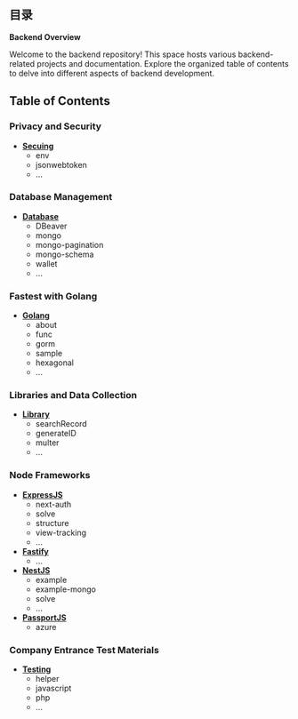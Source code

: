 ## 目录

**Backend Overview**

Welcome to the backend repository! This space hosts various backend-related projects and documentation. Explore the organized table of contents to delve into different aspects of backend development.

## Table of Contents

### Privacy and Security

- [**Secuing**](https://github.com/989x/backend/tree/main/secuing)
    - env
    - jsonwebtoken
    - ...

### Database Management

- [**Database**](https://github.com/989x/backend/tree/main/database)
    - DBeaver
    - mongo
    - mongo-pagination
    - mongo-schema
    - wallet
    - ...

### Fastest with Golang

- [**Golang**](https://github.com/989x/backend/tree/main/golang)
    - about
    - func
    - gorm
    - sample
    - hexagonal
    - ...

### Libraries and Data Collection

- [**Library**](https://github.com/989x/backend/tree/main/libs)
    - searchRecord
    - generateID
    - multer
    - ...

### Node Frameworks

- [**ExpressJS**](https://github.com/989x/backend/tree/main/node/express)
    - next-auth  
    - solve  
    - structure  
    - view-tracking  
    - ...
- [**Fastify**](https://github.com/989x/backend/tree/main/node/fastify)  
    - ...
- [**NestJS**](https://github.com/989x/backend/tree/main/node/nest)  
    - example  
    - example-mongo  
    - solve  
    - ...
- [**PassportJS**](https://github.com/989x/backend/tree/main/node/passport)  
    - azure  

### Company Entrance Test Materials

- [**Testing**](https://github.com/989x/backend/tree/main/testing)
    - helper
    - javascript
    - php
    - ...
